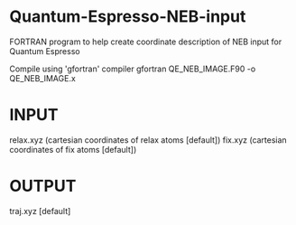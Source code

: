 # Quantum-Espresso-NEB-input
FORTRAN program to help create coordinate description of NEB input for Quantum Espresso

Compile using 'gfortran' compiler
gfortran QE_NEB_IMAGE.F90 -o QE_NEB_IMAGE.x

# INPUT
relax.xyz (cartesian coordinates of relax atoms [default])
fix.xyz   (cartesian coordinates of fix atoms [default])

# OUTPUT
traj.xyz [default]

